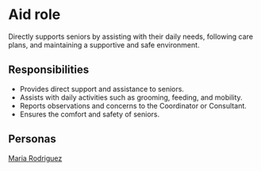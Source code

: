 # Aid role

Directly supports seniors by assisting with their daily needs, following care plans, and maintaining a supportive and
safe environment.

## Responsibilities

- Provides direct support and assistance to seniors.
- Assists with daily activities such as grooming, feeding, and mobility.
- Reports observations and concerns to the Coordinator or Consultant.
- Ensures the comfort and safety of seniors.

## Personas

[Maria Rodriguez](../personas/maria-rodriguez.md)
